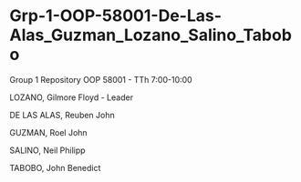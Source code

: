 # Grp-1-OOP-58001-De-Las-Alas_Guzman_Lozano_Salino_Tabobo
Group 1 Repository
OOP 58001 - TTh 7:00-10:00

LOZANO, Gilmore Floyd - Leader

DE LAS ALAS, Reuben John

GUZMAN, Roel John

SALINO, Neil Philipp

TABOBO, John Benedict
